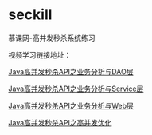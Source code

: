 # seckill
慕课网-高并发秒杀系统练习

视频学习链接地址：

  [Java高并发秒杀API之业务分析与DAO层](http://www.imooc.com/learn/587)
  
  [Java高并发秒杀API之业务分析与Service层](http://www.imooc.com/learn/631)
  
  [Java高并发秒杀API之业务分析与Web层](http://www.imooc.com/learn/630)
  
  [Java高并发秒杀API之高并发优化](http://www.imooc.com/learn/632)
